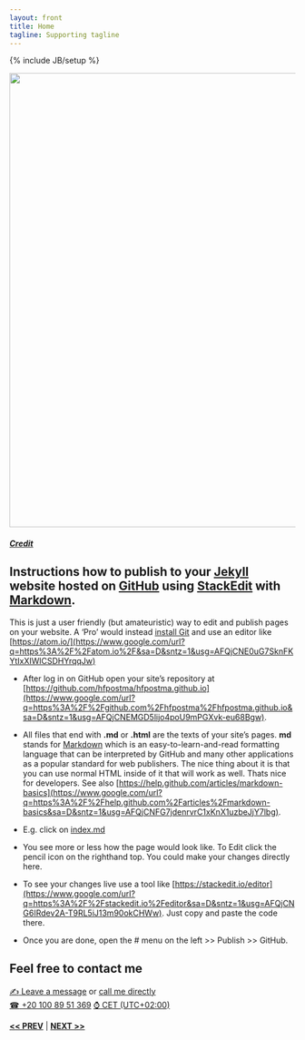 ```yaml
---
layout: front
title: Home
tagline: Supporting tagline
---
```

{% include JB/setup %}

<a href="https://www.flickr.com/photos/desiitaly/2304874364" title="View photo on Flickr" target="_blank"><img src="https://farm3.staticflickr.com/2372/2304874364_b7ea60191e_o.jpg" style="width: 800px;"></a><br />
<h5><a href="https://www.flickr.com/people/desiitaly/" title="View user on Flickr" target="_blank">Credit</a></h5>

## Instructions how to publish to your [Jekyll](http://www.google.com/url?q=http%3A%2F%2Fjekyllrb.com%2F&sa=D&sntz=1&usg=AFQjCNH7nDJRVmAc9lbjBVqHZmSaJKFdCA) website hosted on [GitHub](https://www.google.com/url?q=https%3A%2F%2Fgithub.com%2F&sa=D&sntz=1&usg=AFQjCNHReqsuKT6C86HcgL4TbSevF24rxQ) using [StackEdit](https://www.google.com/url?q=https%3A%2F%2Fstackedit.io%2F&sa=D&sntz=1&usg=AFQjCNHcaAbmEE6xgZ64etrya5GzDSOF4w) with [Markdown](http://www.google.com/url?q=http%3A%2F%2Fdaringfireball.net%2Fprojects%2Fmarkdown%2Fsyntax&sa=D&sntz=1&usg=AFQjCNEptifCNdy4hoJdAyCKUye3PfRngA).

This is just a user friendly (but amateuristic) way to edit and publish pages on your website. A ‘Pro’ would instead [install Git](https://www.google.com/url?q=https%3A%2F%2Fhelp.github.com%2Farticles%2Fset-up-git%2F&sa=D&sntz=1&usg=AFQjCNE1xwsS-KYAlqCpI7dSPQShCMOoSg)&nbsp;and use an editor like [https://atom.io/](https://www.google.com/url?q=https%3A%2F%2Fatom.io%2F&sa=D&sntz=1&usg=AFQjCNE0uG7SknFKYtIxXIWlCSDHYrqqJw)

*   After log in on GitHub open your site’s repository at [https://github.com/hfpostma/hfpostma.github.io](https://www.google.com/url?q=https%3A%2F%2Fgithub.com%2Fhfpostma%2Fhfpostma.github.io&sa=D&sntz=1&usg=AFQjCNEMGD5lijo4poU9mPGXvk-eu68Bgw).
*   All files that end with **.md** or **.html** are the texts of your site’s pages. **md** stands for [Markdown](http://www.google.com/url?q=http%3A%2F%2Fdaringfireball.net%2Fprojects%2Fmarkdown%2Fsyntax&sa=D&sntz=1&usg=AFQjCNEptifCNdy4hoJdAyCKUye3PfRngA) which is an easy-to-learn-and-read formatting language that can be interpreted by GitHub and many other applications as a popular standard for web publishers. The nice thing about it is that you can use normal HTML inside of it that will work as well. Thats nice for developers. See also [https://help.github.com/articles/markdown-basics](https://www.google.com/url?q=https%3A%2F%2Fhelp.github.com%2Farticles%2Fmarkdown-basics&sa=D&sntz=1&usg=AFQjCNFG7jdenrvrC1xKnX1uzbeJjY7lbg).
*   E.g. click on [index.md](https://www.google.com/url?q=https%3A%2F%2Fgithub.com%2Fhfpostma%2Fhfpostma.github.io%2Fblob%2Fmaster%2Findex.md&sa=D&sntz=1&usg=AFQjCNFSmrOYhGE390kpa66gTZzoGl62fw)
*   You see more or less how the page would look like. To Edit click the pencil icon on the righthand top. You could make your changes directly here.


*   To see your changes live use a tool like [https://stackedit.io/editor](https://www.google.com/url?q=https%3A%2F%2Fstackedit.io%2Feditor&sa=D&sntz=1&usg=AFQjCNG6IRdev2A-T9RL5iJ13m90okCHWw). Just copy and paste the code there.
*   Once you are done, open the # menu on the left >> Publish >> GitHub.


## Feel free to contact me

<a href="http://www.mousewheel.net/contact" target="_blank" title="My contact form on mousewheel.net"><span class="signs">✍</span> Leave a message</a> or <a href="tel:+201008951369">call me directly<br />
<span class="signs">☎</span> +20 100 89 51 369</a> <a href="https://www.timeanddate.com/worldclock/italy/milan" target="_blank"><span class="signs">⌚</span> CET (UTC+02:00)</a>

<a href="/terms.html#top" title="My Terms"><b><< PREV</b></a> &#124; <a href="/data.html#top" title="Personal info"><b>NEXT >></b></a>
